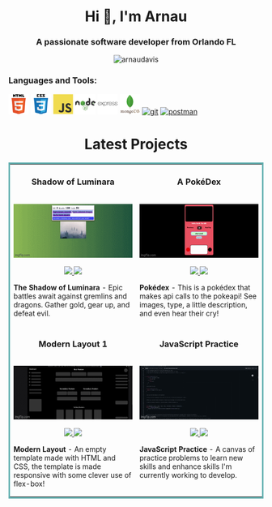 <h1 align="center">Hi 👋, I'm Arnau</h1>
<h3 align="center">A passionate software developer from Orlando FL</h3>




<p align="center">
    <img src="https://github-readme-streak-stats.herokuapp.com/?user=arnaudavis&" alt="arnaudavis" />
</p>

<h3 align="left">Languages and Tools:</h3>
<p align="left">
  <a href="https://www.w3.org/html/" target="_blank" rel="noreferrer">    
    <img src="https://raw.githubusercontent.com/devicons/devicon/master/icons/html5/html5-original-wordmark.svg" alt="html5" width="40" height="40"/></a>
      <a href="https://www.w3schools.com/css/" target="_blank" rel="noreferrer">    
    <img src="https://raw.githubusercontent.com/devicons/devicon/master/icons/css3/css3-original-wordmark.svg" alt="css3" width="40" height="40"/></a>
      <a href="https://developer.mozilla.org/en-US/docs/Web/JavaScript" target="_blank" rel="noreferrer">
    <img src="https://raw.githubusercontent.com/devicons/devicon/master/icons/javascript/javascript-original.svg" alt="javascript" width="40" height="40"/></a>
      <a href="https://nodejs.org" target="_blank" rel="noreferrer">    
    <img src="https://raw.githubusercontent.com/devicons/devicon/master/icons/nodejs/nodejs-original-wordmark.svg" alt="nodejs" width="40" height="40"/></a>
     <a href="https://expressjs.com" target="_blank" rel="noreferrer">    
    <img src="https://raw.githubusercontent.com/devicons/devicon/master/icons/express/express-original-wordmark.svg" alt="express" width="40" height="40"/></a>
      <a href="https://www.mongodb.com/" target="_blank" rel="noreferrer">    
    <img src="https://raw.githubusercontent.com/devicons/devicon/master/icons/mongodb/mongodb-original-wordmark.svg" alt="mongodb" width="40" height="40"/></a>
      <a href="https://git-scm.com/" target="_blank" rel="noreferrer">    
    <img src="https://www.vectorlogo.zone/logos/git-scm/git-scm-icon.svg" alt="git" width="40" height="40"/></a>
      <a href="https://postman.com" target="_blank" rel="noreferrer">    
    <img src="https://www.vectorlogo.zone/logos/getpostman/getpostman-icon.svg" alt="postman" width="40" height="40"/></a>
</p>

<h1 align="center">Latest Projects</h1>
<table bordercolor="#66b2b2">
  
  <tr>
    <td width="50%" valign="top">
      <h3 align="center">Shadow of Luminara</h3>
        <br />
        <a target="_blank" href="https://myfirstgameishere.netlify.app/">
            <img src="https://github.com/ArnauDavis/MyFirstGame/blob/main/shadow-gif.gif" width="100%" alt="shadow"/>
        </a>
        <br />
        <p align="center">
          
  <a href="https://github.com/ArnauDavis/MyFirstGame" target="_blank">
    <img src="https://img.shields.io/static/v1?label=|&message=REPO&color=23555f&style=plastic&logo=github&logo-color=white"/>
  </a>  
  <a href="https://myfirstgameishere.netlify.app/" target="_blank">
    <img src="https://img.shields.io/static/v1?label=|&message=WEBSITE&color=cdf998&style=plastic&logo=wordpress&logo-color=white"/>
  </a>
      </p>
        <p><strong>The Shadow of Luminara</strong> - Epic battles await against gremlins and dragons. Gather gold, gear up, and defeat evil.</p>
    </td>
    <td width="50%" valign="top">
      <h3 align="center">A PokéDex</h3>
        <br />
      <a target="_blank" href="https://abpokedex.netlify.app/">
            <img src="https://github.com/ArnauDavis/abpokedex/blob/main/poke-gif.gif" width="100%" alt="Pokedex"/>
        </a>
        <br />
        <p align="center">
          
  <a href="https://github.com/ArnauDavis/abpokedex/tree/main" target="_blank">
    <img src="https://img.shields.io/static/v1?label=|&message=REPO&color=23555f&style=plastic&logo=github&logo-color=white"/>
  </a>
  <a href="https://abpokedex.netlify.app/" target="_blank">
    <img src="https://img.shields.io/static/v1?label=|&message=WEBSITE&color=cdf998&style=plastic&logo=wordpress&logo-color=white"/>
  </a>
      </p>
        <p><strong>Pokédex</strong> - This is a pokédex that makes api calls to the pokeapi! See images, type, a little description, and even hear their cry!</p>
    </td>
  </tr>
  <tr>
      <td width="50%" valign="top">
      <h3 align="center">Modern Layout 1</h3>
        <br />
      <a target="_blank" href="https://modernlayoutone.netlify.app/">
            <img src="https://github.com/ArnauDavis/modernLayout1/blob/main/modern-design1-gif.gif" width="100%" alt="Design Layout"/>
        </a>
        <br />
        <p align="center">
          
  <a href="https://github.com/ArnauDavis/modernLayout1" target="_blank">
    <img src="https://img.shields.io/static/v1?label=|&message=REPO&color=23555f&style=plastic&logo=github&logo-color=white"/>
  </a>
  <a href="https://modernlayoutone.netlify.app/" target="_blank">
    <img src="https://img.shields.io/static/v1?label=|&message=WEBSITE&color=cdf998&style=plastic&logo=wordpress&logo-color=white"/>
  </a>
      </p>
        <p><strong>Modern Layout</strong> - An empty template made with HTML and CSS, the template is made responsive with some clever use of flex-box!</p>
    </td>
    <td width="50%" valign="top">
      <h3 align="center">JavaScript Practice</h3>
        <br />
      <a target="_blank" href="https://github.com/ArnauDavis/JavaScriptPractice/blob/main/JavaScriptPractice.js">
            <img src="https://github.com/ArnauDavis/JavaScriptPractice/blob/main/javascript-practice.gif" width="100%" alt="Design Layout"/>
        </a>
        <br />
        <p align="center">
          
  <a href="https://github.com/ArnauDavis/JavaScriptPractice/tree/main" target="_blank">
    <img src="https://img.shields.io/static/v1?label=|&message=REPO&color=23555f&style=plastic&logo=github&logo-color=white"/>
  </a>
  <a href="https://github.com/ArnauDavis/JavaScriptPractice/blob/main/JavaScriptPractice.js" target="_blank">
    <img src="https://img.shields.io/static/v1?label=|&message=WEBSITE&color=cdf998&style=plastic&logo=wordpress&logo-color=white"/>
  </a>
      </p>
        <p><strong>JavaScript Practice</strong> - A canvas of practice problems to learn new skills and enhance skills I'm currently working to develop.</p>
    </td>
  </tr>
  
  
</table>

